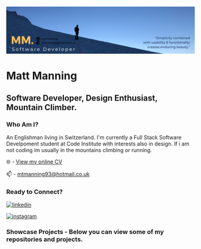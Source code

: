 ![MM Github Banner](./assets/images/MM..png)

# Matt Manning
## Software Developer, Design Enthusiast, Mountain Climber.

### Who Am I?

An Englishman living in Switzerland. I'm currently a Full Stack Software Develpoment student at Code Institute with interests also in design. If i am not coding im usually in the mountains climbing or running.

🌐 - [View my online CV](https://mtmanning93.github.io/iam-mtmanning/)

📫 - mtmanning93@hotmail.co.uk

### Ready to Connect?

[<img src='https://img.shields.io/badge/LinkedIn-0077B5?style=for-the-badge&logo=linkedin&logoColor=white' alt='linkedin'>](https://www.linkedin.com/in/matttmanning/)

[<img src='https://img.shields.io/badge/Instagram-E4405F?style=for-the-badge&logo=instagram&logoColor=white' alt='instagram'>](https://www.instagram.com/mattmanning93/)

### Showcase Projects - Below you can view some of my repositories and projects. 

<!--✨

Here are some ideas to get you started:

-  I’m currently working on ...
- 🌱 I’m currently learning ...
- 👯 I’m looking to collaborate on ...
- 🤔 I’m looking for help with ...
- 💬 Ask me about ...
- 😄 Pronouns: ...
-  Fun fact: ...
-->
